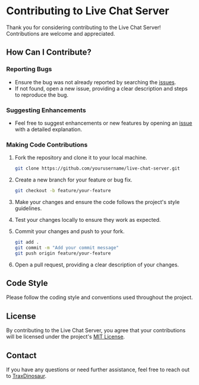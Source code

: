 # Contributing to Live Chat Server

Thank you for considering contributing to the Live Chat Server! Contributions are welcome and appreciated.

## How Can I Contribute?

### Reporting Bugs

- Ensure the bug was not already reported by searching the [issues](https://github.com/TraxDinosaur/live-chat-server/issues).
- If not found, open a new issue, providing a clear description and steps to reproduce the bug.

### Suggesting Enhancements

- Feel free to suggest enhancements or new features by opening an [issue](https://github.com/TraxDinosaue/live-chat-server/issues) with a detailed explanation.

### Making Code Contributions

1. Fork the repository and clone it to your local machine.
   ```bash
   git clone https://github.com/yourusername/live-chat-server.git
   ```

2. Create a new branch for your feature or bug fix.
   ```bash
   git checkout -b feature/your-feature
   ```

3. Make your changes and ensure the code follows the project's style guidelines.

4. Test your changes locally to ensure they work as expected.

5. Commit your changes and push to your fork.
   ```bash
   git add .
   git commit -m "Add your commit message"
   git push origin feature/your-feature
   ```

6. Open a pull request, providing a clear description of your changes.

## Code Style

Please follow the coding style and conventions used throughout the project.

## License

By contributing to the Live Chat Server, you agree that your contributions will be licensed under the project's [MIT License](LICENSE).

## Contact

If you have any questions or need further assistance, feel free to reach out to [TraxDinosaur](https://traxdinosaur.github.io/).
